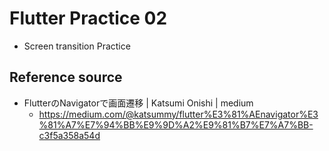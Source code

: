 # Flutter Practice 02

- Screen transition Practice

## Reference source
- FlutterのNavigatorで画面遷移 | Katsumi Onishi | medium
  - https://medium.com/@katsummy/flutter%E3%81%AEnavigator%E3%81%A7%E7%94%BB%E9%9D%A2%E9%81%B7%E7%A7%BB-c3f5a358a54d
